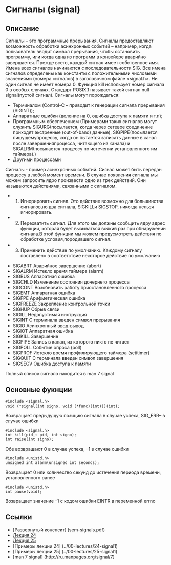 # Сигналы (signal)
## Описание

Сигналы – это программные прерывания. Сигналы предоставляют возможность обработки асинхронных событий – например, когда пользователь вводит символ прерывания, чтобы остановить программу, или когда одна из программ в конвейере аварийно завершается.
Прежде всего, каждый сигнал имеет собственное имя. Имена всех сигналов начинаются с последовательности SIG.
Все имена сигналов определены как константы с положительными числовыми значениями (номера сигналов) в заголовочном файле <signal.h>.
Ни один сигнал не имеет номера 0. Функция kill использует номер сигнала 0 в особых случаях. Стандарт POSIX.1 называет такой сигнал null signal(пустой сигнал).
Сигналы могут порождаться: 
* Терминалом (Control-C – приводит к генерации сигнала прерывания (SIGINT)); 
* Аппаратные ошибки (деление на 0, ошибка доступа к памяти и т.п);
* Программным обеспечением (Примерами таких сигналов могут служить SIGURG(посылается, когда через сетевое соединение приходят экстренные (out-of-band) данные), SIGPIPE(посылается пишущемупроцессу, когда он пытается записать данные в канал после завершенияпроцесса, читающего из канала) и SIGALRM(посылается процессу по истечении установленного им таймера).)
* Другими процессами

Сигналы - пример асинхронных событий. Сигнал может быть передан процессу в любой момент времени. В случае появления сигнала мы можем запросить ядро произвести одно из
трех действий. Они называются действиями, связанными с сигналом.
- 1. Игнорировать сигнал. Это действие возможно для большинства сигналов,но два сигнала, SIGKILLи SIGSTOP, никогда нельзя игнорировать.
- 2. Перехватить сигнал. Для этого мы должны сообщить ядру адрес функции, которая будет вызываться всякий раз при обнаружении сигнала.В этой функции мы можем предусмотреть действия по обработке условия,породившего сигнал.
- 3. Применить действие по умолчанию. Каждому сигналу поставлено в соответствие некоторое действие по умолчанию


* SIGABRT Аварийное завершение (abort)
* SIGALRM Истекло время таймера (alarm)
* SIGBUS Аппаратная ошибка
* SIGCHLD Изменение состояния дочернего процесса
* SIGCONT Возобновить работу приостановленного процесса
* SIGEMT Аппаратная  ошибка
* SIGFPE Арифметическая ошибка
* SIGFREEZE Закрепление контрольной точки
* SIGHUP Обрыв связи
* SIGILL Недопустимая инструкция
* SIGINT С терминала введен символ прерывания
* SIGIO Асинхронный ввод-вывод
* SIGIOT Аппаратная ошибка
* SIGKILL Завершение
* SIGPIPE Запись в канал, из которого никто не читает
* SIGPOLL Событие опроса (poll)
* SIGPROF Истекло время профилирующего таймера (setitimer)
* SIGQUIT С терминала введен символ завершения
* SIGSEGV Ошибка доступа к памяти

Полный список сигнало находится в man 7 signal

## Основные фукнции 

```
#include <signal.h>
void (*signal(int signo, void (*func)(int)))(int);
```

Возвращает предыдущую позицию сигнала в случае успеха, SIG_ERR– в случае ошибки

```
#include <signal.h>
int kill(pid_t pid, int signo);
int raise(int signo);
```

Обе возвращают 0 в случае успеха, –1 в случае ошибки

```
#include <unistd.h>
unsigned int alarm(unsigned int seconds);
```

Возвращает 0 или количество секунд до истечения периода времени, установленного ранее

```
#include <unistd.h>
int pause(void);
```

Возвращает значение –1 с кодом ошибки EINTR
в переменной errno

## Ссылки

- [Развернутый конспект] (sem-signals.pdf)
- [Лекция 24](../00-lectures/24-signal1/24-signal1.pdf)
- [Лекция 25](../00-lectures/25-signal1/25-signal1.pdf)
- [Примеры лекции 24] (../00-lectures/24-signal1)
- [Примеры лекции 25] (../00-lectures/25-signal1)
- [man 7 signal] (http://ru.manpages.org/signal/7)

